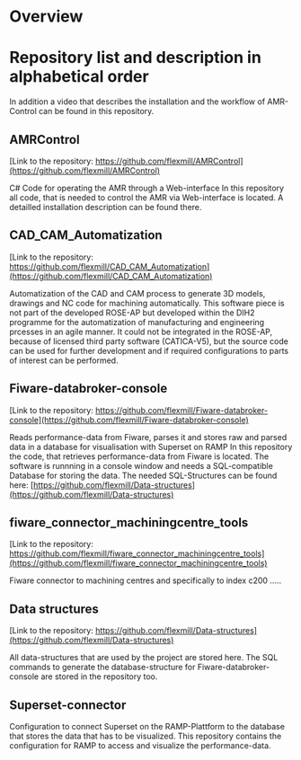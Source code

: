 # Overview
# Repository list and description in alphabetical order

In addition a video that describes the installation and the workflow of AMR-Control can be found in this repository.


## AMRControl
[Link to the repository: https://github.com/flexmill/AMRControl](https://github.com/flexmill/AMRControl)

C# Code for operating the AMR through a Web-interface
In this repository all code, that is needed to control the AMR via Web-interface is located.
A detailled installation description can be found there.

## CAD_CAM_Automatization
[Link to the repository: https://github.com/flexmill/CAD_CAM_Automatization](https://github.com/flexmill/CAD_CAM_Automatization)

Automatization of the CAD and CAM process to generate 3D models, drawings and NC code for machining automatically. This software piece is not part of the developed ROSE-AP but developed within the DIH2 programme for the automatization of manufacturing and engineering prcesses in an agile manner. It could not be integrated in the ROSE-AP, because of licensed third party software (CATICA-V5), but the source code can be used for further development and if required configurations to parts of interest can be performed.

## Fiware-databroker-console
[Link to the repository: https://github.com/flexmill/Fiware-databroker-console](https://github.com/flexmill/Fiware-databroker-console)

Reads performance-data from Fiware, parses it and stores raw and parsed data in a database for visualisation with Superset on RAMP
In this repository the code, that retrieves performance-data from Fiware is located.
The software is runnning in a console window and needs a SQL-compatible Database for storing the data.
The needed SQL-Structures can be found here: [https://github.com/flexmill/Data-structures](https://github.com/flexmill/Data-structures)

## fiware_connector_machiningcentre_tools
[Link to the repository: https://github.com/flexmill/fiware_connector_machiningcentre_tools](https://github.com/flexmill/fiware_connector_machiningcentre_tools)

Fiware connector to machining centres and specifically to index c200
.....

## Data structures
[Link to the repository: https://github.com/flexmill/Data-structures](https://github.com/flexmill/Data-structures)

All data-structures that are used by the project are stored here.
The SQL commands to generate the database-structure for Fiware-databroker-console are stored in the repository too.

## Superset-connector
Configuration to connect Superset on the RAMP-Plattform to the database that stores the data that has to be visualized.
This repository contains the configuration for RAMP to access and visualize the performance-data.
